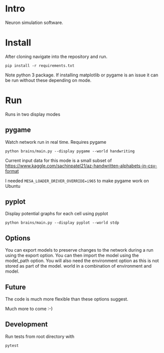 # Intro

Neuron simulation software.

# Install

After cloning navigate into the repository and run.

`pip install -r requirements.txt`

Note python 3 package.
If installing matplotlib or pygame is an issue it can be run without these depending on mode.

# Run

Runs in two display modes

## pygame

Watch network run in real time.
Requires pygame

`python brains/main.py --display pygame --world handwriting`

Current input data for this mode is a small subset of https://www.kaggle.com/sachinpatel21/az-handwritten-alphabets-in-csv-format

I needed
`MESA_LOADER_DRIVER_OVERRIDE=i965`
to make pygame work on Ubuntu

## pyplot

Display potential graphs for each cell using pyplot

`python brains/main.py --display pyplot --world stdp`

## Options

You can export models to preserve changes to the network during a run using the export option.
You can then import the model using the model_path option. You will also need the environment option
as this is not stored as part of the model. world in a combination of environment and model.


## Future

The code is much more flexible than these options suggest.

Much more to come :-)

## Development

Run tests from root directory with

`pytest`